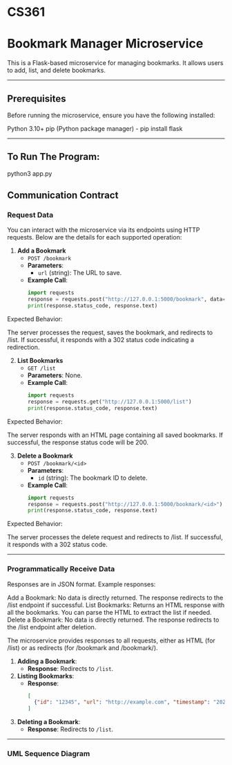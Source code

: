 # CS361

# Bookmark Manager Microservice

This is a Flask-based microservice for managing bookmarks. It allows users to add, list, and delete bookmarks.

---

## Prerequisites

Before running the microservice, ensure you have the following installed:

Python 3.10+
pip (Python package manager) - pip install flask

---

## To Run The Program:

python3 app.py


## Communication Contract

### **Request Data**
You can interact with the microservice via its endpoints using HTTP requests. Below are the details for each supported operation:

1. **Add a Bookmark**
   - `POST /bookmark`
   - **Parameters**: 
     - `url` (string): The URL to save.
   - **Example Call**:
     ```python
     import requests
     response = requests.post("http://127.0.0.1:5000/bookmark", data={"url": "http://example.com"})
     print(response.status_code, response.text)
     ```
Expected Behavior:

The server processes the request, saves the bookmark, and redirects to /list.
If successful, it responds with a 302 status code indicating a redirection.

2. **List Bookmarks**
   - `GET /list`
   - **Parameters**: None.
   - **Example Call**:
     ```python
     import requests
     response = requests.get("http://127.0.0.1:5000/list")
     print(response.status_code, response.text)
     ```
Expected Behavior:

The server responds with an HTML page containing all saved bookmarks.
If successful, the response status code will be 200.

3. **Delete a Bookmark**
   - `POST /bookmark/<id>`
   - **Parameters**: 
     - `id` (string): The bookmark ID to delete.
   - **Example Call**:
     ```python
     import requests
     response = requests.post("http://127.0.0.1:5000/bookmark/<id>")
     print(response.status_code, response.text)
     ```

Expected Behavior:

The server processes the delete request and redirects to /list.
If successful, it responds with a 302 status code.

---

### **Programmatically Receive Data**
Responses are in JSON format. Example responses:

Add a Bookmark: No data is directly returned. The response redirects to the /list endpoint if successful.
List Bookmarks: Returns an HTML response with all the bookmarks. You can parse the HTML to extract the list if needed.
Delete a Bookmark: No data is directly returned. The response redirects to the /list endpoint after deletion.

The microservice provides responses to all requests, either as HTML (for /list) or as redirects (for /bookmark and /bookmark/<id>). 

1. **Adding a Bookmark**:
   - **Response**: Redirects to `/list`.
2. **Listing Bookmarks**:
   - **Response**:
     ```json
     [
       {"id": "12345", "url": "http://example.com", "timestamp": "2024-11-18 10:00:00"}
     ]
     ```
3. **Deleting a Bookmark**:
   - **Response**: Redirects to `/list`.

---

### **UML Sequence Diagram**
